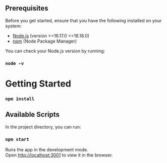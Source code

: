 ## Prerequisites

Before you get started, ensure that you have the following installed on your system:

- [Node.js](https://nodejs.org/) (version >=16.17.0 <=18.18.0)
- [npm](https://www.npmjs.com/) (Node Package Manager)

You can check your Node.js version by running:

### `node -v`

# Getting Started

### `npm install`

## Available Scripts

In the project directory, you can run:

### `npm start`

Runs the app in the development mode.\
Open [http://localhost:3001](http://localhost:3001) to view it in the browser.

